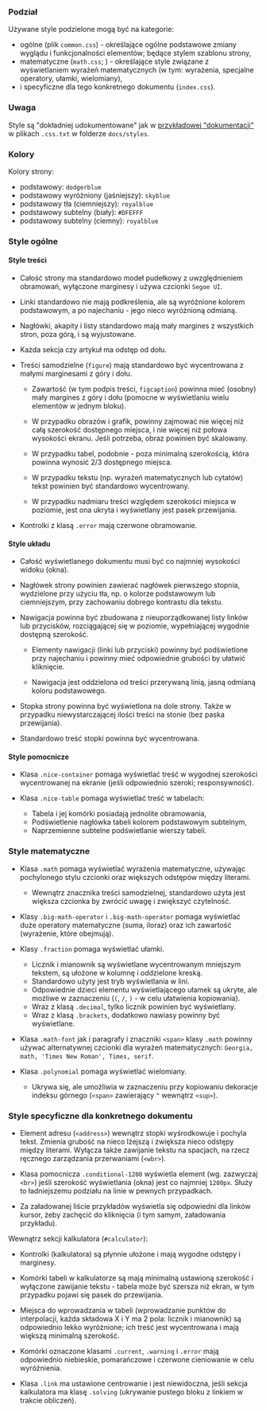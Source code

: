 
### Podział

Używane style podzielone mogą być na kategorie: 

* ogólne (plik `common.css`) - określające ogólne podstawowe zmiany wyglądu i funkcjonalności elementów; będące stylem szablonu strony,
* matematyczne (`math.css`; ) - określające style związane z wyświetlaniem wyrażeń matematycznych (w tym: wyrażenia, specjalne operatory, ułamki, wielomiany),
* i specyficzne dla tego konkretnego dokumentu (`index.css`).



### Uwaga

Style są "dokładniej udokumentowane" jak w [przykładowej "dokumentacji"](https://docs.google.com/document/d/1AuCjY3qDDV8E4m0Chl_63oq6ayzv-dTN/edit) w plikach `.css.txt` w folderze `docs/styles`.




### Kolory

Kolory strony:

* podstawowy: `dodgerblue`
* podstawowy wyróżniony (jaśniejszy): `skyblue`
* podstawowy tła (ciemniejszy): `royalblue`
* podstawowy subtelny (biały): `#DFEFFF`
* podstawowy subtelny (ciemny): `royalblue`




### Style ogólne

#### Style treści

* Całość strony ma standardowo modeł pudełkowy z uwzględnieniem obramowań, wyłączone marginesy i używa czcionki `Segoe UI`.

* Linki standardowo nie mają podkreślenia, ale są wyróżnione kolorem podstawowym, a po najechaniu - jego nieco wyróżnioną odmianą.

* Nagłówki, akapity i listy standardowo mają mały margines z wszystkich stron, poza górą, i są wyjustowane.

* Każda sekcja czy artykuł ma odstęp od dołu.

* Treści samodzielne (`figure`) mają standardowo być wycentrowana z małymi marginesami z góry i dołu. 

	* Zawartość (w tym podpis treści, `figcaption`) powinna mieć (osobny) mały margines z góry i dołu (pomocne w wyświetlaniu wielu elementów w jednym bloku).

	* W przypadku obrazów i grafik, powinny zajmować nie więcej niż całą szerokość dostępnego miejsca, i nie więcej niż połowa wysokości ekranu. Jeśli potrzeba, obraz powinien być skalowany.

	* W przypadku tabel, podobnie - poza minimalną szerokością, która powinna wynosić 2/3 dostępnego miejsca.

	* W przypadku tekstu (np. wyrażeń matematycznych lub cytatów) tekst powinien być standardowo wycentrowany.

	* W przypadku nadmiaru treści względem szerokości miejsca w poziomie, jest ona ukryta i wyświetlany jest pasek przewijania.

* Kontrolki z klasą `.error` mają czerwone obramowanie.

#### Style układu

* Całość wyświetlanego dokumentu musi być co najmniej wysokości widoku (okna).

* Nagłówek strony powinien zawierać nagłówek pierwszego stopnia, wydzielone przy użyciu tła, np. o kolorze podstawowym lub ciemniejszym, przy zachowaniu dobrego kontrastu dla tekstu.

* Nawigacja powinna być zbudowana z nieuporządkowanej listy linków lub przycisków, rozciągającej się w poziomie, wypełniającej wygodnie dostępną szerokość.

	* Elementy nawigacji (linki lub przyciski) powinny być podświetlone przy najechaniu i powinny mieć odpowiednie grubości by ułatwić kliknięcie.

	* Nawigacja jest oddzielona od treści przerywaną linią, jasną odmianą koloru podstawowego.

* Stopka strony powinna być wyświetlona na dole strony. Także w przypadku niewystarczającej ilości treści na stonie (bez paska przewijania).

* Standardowo treść stopki powinna być wycentrowana.

#### Style pomocnicze

* Klasa `.nice-container` pomaga wyświetlać treść w wygodnej szerokości wycentrowanej na ekranie (jeśli odpowiednio szeroki; responsywność).

* Klasa `.nice-table` pomaga wyświetlać treść w tabelach: 

	* Tabela i jej komórki posiadają jednolite obramowania,
	* Podświetlenie nagłówka tabeli kolorem podstawowym subtelnym,
	* Naprzemienne subtelne podświetlanie wierszy tabeli.



### Style matematyczne

* Klasa `.math` pomaga wyświetlać wyrażenia matematyczne, używając pochylonego stylu czcionki oraz większych odstępów między literami.

	* Wewnątrz znacznika treści samodzielnej, standardowo użyta jest większa czcionka by zwrócić uwagę i zwiększyć czytelność.

* Klasy `.big-math-operator` i `.big-math-operator` pomaga wyświetlać duże operatory matematyczne (suma, iloraz) oraz ich zawartość (wyrażenie, które obejmują).

* Klasy `.fraction` pomaga wyświetlać ułamki.

	* Licznik i mianownik są wyświetlane wycentrowanym mniejszym tekstem, są ułożone w kolumnę i oddzielone kreską.
	* Standardowo użyty jest tryb wyświetlania w lini.
	* Odpowiednie dzieci elementu wyświetlającego ułamek są ukryte, ale możliwe w zaznaczeniu (`(`, `/`, `)` - w celu ułatwienia kopiowania).
	* Wraz z klasą `.decimal`, tylko licznik powinien być wyświetlany.
	* Wraz z klasą `.brackets`, dodatkowo nawiasy powinny być wyświetlane.

* Klasa `.math-font` jak i paragrafy i znaczniki `<span>` klasy `.math` powinny używać alternatywnej czcionki dla wyrażeń matematycznych: `Georgia, math, 'Times New Roman', Times, serif`.

* Klasa `.polynomial` pomaga wyświetlać wielomiany.

	* Ukrywa się, ale umożliwia w zaznaczeniu przy kopiowaniu dekoracje indeksu górnego (`<span>` zawierający `^` wewnątrz `<sup>`).




### Style specyficzne dla konkretnego dokumentu

* Element adresu (`<address>`) wewnątrz stopki wyśrodkowuje i pochyla tekst. Zmienia grubość na nieco lżejszą i zwiększa nieco odstępy między literami. Wyłącza także zawijanie tekstu na spacjach, na rzecz ręcznego zarządzania przerwaniami (`<wbr>`).

* Klasa pomocnicza `.conditional-1200` wyświetla element (wg. zazwyczaj `<br>`) jeśli szerokość wyświetlania (okna) jest co najmniej `1200px`. Służy to ładniejszemu podziału na linie w pewnych przypadkach.

* Za załadowanej liście przykładów wyświetla się odpowiedni dla linków kursor, żeby zachęcić do kliknięcia (i tym samym, załadowania przykładu).

Wewnątrz sekcji kalkulatora (`#calculator`):

* Kontrolki (kalkulatora) są płynnie ułożone i mają wygodne odstępy i marginesy.

* Komórki tabeli w kalkulatorze są mają minimalną ustawioną szerokość i wyłączone zawijanie tekstu - tabela może być szersza niż ekran, w tym przypadku pojawi się pasek do przewijania.

* Miejsca do wprowadzania w tabeli (wprowadzanie punktów do interpolacji, każda składowa X i Y ma 2 pola: licznik i mianownik) są odpowiednio lekko wyróżnione; ich treść jest wycentrowana i mają większą minimalną szerokość.

* Komórki oznaczone klasami `.current`, `.warning` i `.error` mają odpowiednio niebieskie, pomarańczowe i czerwone cieniowanie w celu wyróżnienia.

* Klasa `.link` ma ustawione centrowanie i jest niewidoczna, jeśli sekcja kalkulatora ma klasę `.solving` (ukrywanie pustego bloku z linkiem w trakcie obliczeń).



